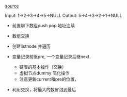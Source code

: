 [source](https://leetcode-cn.com/problems/reverse-linked-list/)

Input: 1->2->3->4->5->NULL
Output: 5->4->3->2->1->NULL
- 前置聊下数组push pop 地址连续
- 数组交换
- 创建listnode 并遍历
- 变量记录前驱pre, 一个变量记录后继next.
  - 链表的基本操作（交换）
  - 虚拟节点dummy 简化操作
  - 注意更新current和pre的位置， 

- 利用交换，将最大的数冒泡到最后